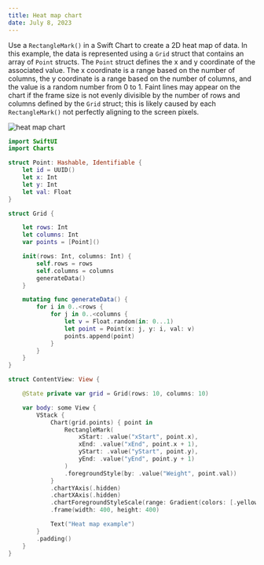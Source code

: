 ```yaml
---
title: Heat map chart
date: July 8, 2023
---
```


Use a `RectangleMark()` in a Swift Chart to create a 2D heat map of data. In this example, the data is represented using a `Grid` struct that contains an array of `Point` structs. The `Point` struct defines the x and y coordinate of the associated value. The x coordinate is a range based on the number of columns, the y coordinate is a range based on the number of columns, and the value is a random number from 0 to 1. Faint lines may appear on the chart if the frame size is not evenly divisible by the number of rows and columns defined by the `Grid` struct; this is likely caused by each `RectangleMark()` not perfectly aligning to the screen pixels.

<p><img src="../img/heatmap.png" style="max-width:400px;" alt="heat map chart"></p>

```swift
import SwiftUI
import Charts

struct Point: Hashable, Identifiable {
    let id = UUID()
    let x: Int
    let y: Int
    let val: Float
}

struct Grid {

    let rows: Int
    let columns: Int
    var points = [Point]()

    init(rows: Int, columns: Int) {
        self.rows = rows
        self.columns = columns
        generateData()
    }

    mutating func generateData() {
        for i in 0..<rows {
            for j in 0..<columns {
                let v = Float.random(in: 0...1)
                let point = Point(x: j, y: i, val: v)
                points.append(point)
            }
        }
    }
}

struct ContentView: View {

    @State private var grid = Grid(rows: 10, columns: 10)

    var body: some View {
        VStack {
            Chart(grid.points) { point in
                RectangleMark(
                    xStart: .value("xStart", point.x),
                    xEnd: .value("xEnd", point.x + 1),
                    yStart: .value("yStart", point.y),
                    yEnd: .value("yEnd", point.y + 1)
                )
                .foregroundStyle(by: .value("Weight", point.val))
            }
            .chartYAxis(.hidden)
            .chartXAxis(.hidden)
            .chartForegroundStyleScale(range: Gradient(colors: [.yellow, .red]))
            .frame(width: 400, height: 400)

            Text("Heat map example")
        }
        .padding()
    }
}
```

